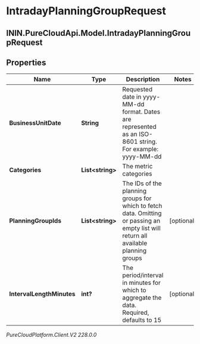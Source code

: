# IntradayPlanningGroupRequest

## ININ.PureCloudApi.Model.IntradayPlanningGroupRequest

## Properties

|Name | Type | Description | Notes|
|------------ | ------------- | ------------- | -------------|
| **BusinessUnitDate** | **String** | Requested date in yyyy-MM-dd format. Dates are represented as an ISO-8601 string. For example: yyyy-MM-dd | |
| **Categories** | **List&lt;string&gt;** | The metric categories | |
| **PlanningGroupIds** | **List&lt;string&gt;** | The IDs of the planning groups for which to fetch data.  Omitting or passing an empty list will return all available planning groups | [optional] |
| **IntervalLengthMinutes** | **int?** | The period/interval in minutes for which to aggregate the data. Required, defaults to 15 | [optional] |



_PureCloudPlatform.Client.V2 228.0.0_
